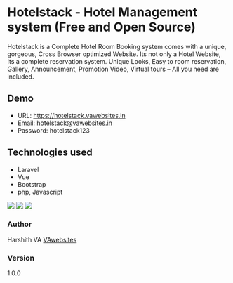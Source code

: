 # Hotelstack - Hotel Management system (Free and Open Source)

Hotelstack is a Complete Hotel Room Booking system comes with a unique, gorgeous, Cross Browser optimized Website. Its not only a Hotel Website, Its a complete reservation system. Unique Looks, Easy to room reservation, Gallery, Announcement, Promotion Video, Virtual tours – All you need are included.

## Demo
+ URL: https://hotelstack.vawebsites.in
+ Email: hotelstack@vawebsites.in
+ Password: hotelstack123

## Technologies used
+ Laravel
+ Vue
+ Bootstrap
+ php, Javascript

![](https://i.ibb.co/xqFk0kd/1.jpg)
![](https://i.ibb.co/brG6vF8/2.jpg)
![](https://i.ibb.co/xqFk0kd/1.jpg)

### Author

Harshith VA
[VAwebsites](http://www.vawebsites.in)

### Version

1.0.0

